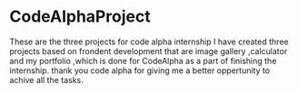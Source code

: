 # CodeAlphaProject
These are the three projects for code alpha internship
I have created three projects based on frondent development that are image gallery ,calculator and my portfolio ,which is done for CodeAlpha as a part of finishing the internship.
thank you code alpha for giving me a better oppertunity to achive all the tasks.
